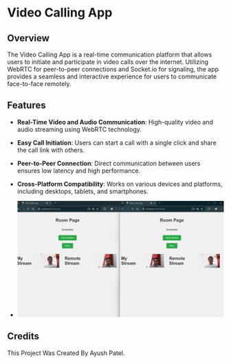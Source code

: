 # Video Calling App

## Overview
The Video Calling App is a real-time communication platform that allows users to initiate and participate in video calls over the internet. Utilizing WebRTC for peer-to-peer connections and Socket.io for signaling, the app provides a seamless and interactive experience for users to communicate face-to-face remotely.

## Features
- **Real-Time Video and Audio Communication**: High-quality video and audio streaming using WebRTC technology.
- **Easy Call Initiation**: Users can start a call with a single click and share the call link with others.
- **Peer-to-Peer Connection**: Direct communication between users ensures low latency and high performance.
- **Cross-Platform Compatibility**: Works on various devices and platforms, including desktops, tablets, and smartphones. 

- ![Video Call](public/VIDEO_CALL_PIC.jpg)

## Credits
This Project Was Created By Ayush Patel.
